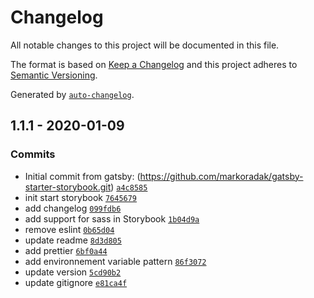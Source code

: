 # Changelog

All notable changes to this project will be documented in this file.

The format is based on [Keep a Changelog](https://keepachangelog.com/en/1.0.0/)
and this project adheres to [Semantic Versioning](https://semver.org/spec/v2.0.0.html).

Generated by [`auto-changelog`](https://github.com/CookPete/auto-changelog).

## 1.1.1 - 2020-01-09

### Commits

- Initial commit from gatsby: (https://github.com/markoradak/gatsby-starter-storybook.git) [`a4c8585`](https://github.com/MKlblangenois/gatsby-storybook-from-wordpress/commit/a4c85852b542ca895121cf50b3acad9a19fc1660)
- init start storybook [`7645679`](https://github.com/MKlblangenois/gatsby-storybook-from-wordpress/commit/7645679984fda5af54dac85c9f71a47768804cb1)
- add changelog [`099fdb6`](https://github.com/MKlblangenois/gatsby-storybook-from-wordpress/commit/099fdb614f7065a443584127255a69f6a89aae1a)
- add support for sass in Storybook [`1b04d9a`](https://github.com/MKlblangenois/gatsby-storybook-from-wordpress/commit/1b04d9aece72689ee6db92eb47c06251251d8f44)
- remove eslint [`0b65d04`](https://github.com/MKlblangenois/gatsby-storybook-from-wordpress/commit/0b65d047c76cbf20a14c6cb0e49895b5613112b4)
- update readme [`8d3d805`](https://github.com/MKlblangenois/gatsby-storybook-from-wordpress/commit/8d3d805d5226de03a72a7e790259ca470d616fdd)
- add prettier [`6bf0a44`](https://github.com/MKlblangenois/gatsby-storybook-from-wordpress/commit/6bf0a44fd7f325e1fd4665101ff90d5a60b03e98)
- add environnement variable pattern [`86f3072`](https://github.com/MKlblangenois/gatsby-storybook-from-wordpress/commit/86f3072e861c6d86aa563c96980bb92e7ab8d0f4)
- update version [`5cd90b2`](https://github.com/MKlblangenois/gatsby-storybook-from-wordpress/commit/5cd90b2d2720727e3988410048581adcf7979d37)
- update gitignore [`e81ca4f`](https://github.com/MKlblangenois/gatsby-storybook-from-wordpress/commit/e81ca4f208702b129ad283f962b0a512079454f2)

